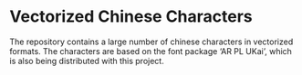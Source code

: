 Vectorized Chinese Characters
=============================
The repository contains a large number of chinese characters in vectorized formats. The characters are based on the font package ‘AR PL UKai’, which is also being distributed with this project.